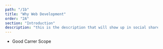 ```yaml
---
path: "/1b"
title: "Why Web Development"
order: "2A"
section: "Introduction"
description: "this is the description that will show up in social shares"
---
```

* Good Carrer Scope
  

